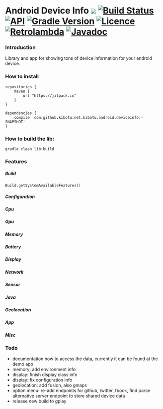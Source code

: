 # Android Device Info [![](https://jitpack.io/v/kibotu/net.kibotu.android.deviceinfo.svg)](https://jitpack.io/#kibotu/net.kibotu.android.deviceinfo) [![Build Status](https://travis-ci.org/kibotu/net.kibotu.android.deviceinfo.svg?branch=develop)](https://travis-ci.org/kibotu/net.kibotu.android.deviceinfo) [![API](https://img.shields.io/badge/API-15%2B-brightgreen.svg?style=flat)](https://android-arsenal.com/api?level=15) [![Gradle Version](https://img.shields.io/badge/gradle-3.0-green.svg)](https://docs.gradle.org/current/release-notes) [![Licence](https://img.shields.io/badge/licence-Apache-blue.svg)](http://www.apache.org/licenses/LICENSE-2.0) [![Retrolambda](https://img.shields.io/badge/java-8-green.svg)](https://github.com/evant/gradle-retrolambda) [![Javadoc](https://img.shields.io/badge/javadoc-SNAPSHOT-green.svg)](https://jitpack.io/com/github/kibotu/net.kibotu.android.deviceinfo/develop-SNAPSHOT/javadoc/index.html)

### Introduction

Library and app for showing tons of device information for your android device. 

### How to install
	
	repositories {
	    maven {
	        url "https://jitpack.io"
	    }
	}
		
	dependencies {
        compile 'com.github.kibotu:net.kibotu.android.deviceinfo:-SNAPSHOT'
    }
   

### How to build the lib:

    gradle clean lib:build

### Features

##### Build

    Build.getSystemAvailableFeatures()

##### Configuration
##### Cpu
##### Gpu
##### Memory
##### Battery
##### Display
##### Network
##### Sensor
##### Java
##### Geolocation
##### App
##### Misc


### Todo

* documentation how to access the data, currently it can be found at the demo app
* memory: add environment info
* display: finish display class info
* display: fix configuration info
* geolocation: add fusion, also gmaps
* option menu: re-add endpoints for github, twitter, fbook, find parse alternative server endpoint to store shared device data
* release new build to gplay

